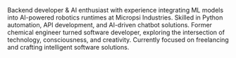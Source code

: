 Backend developer & AI enthusiast with experience integrating ML models into AI-powered robotics runtimes at Micropsi Industries. Skilled in Python automation, API development, and AI-driven chatbot solutions. Former chemical engineer turned software developer, exploring the intersection of technology, consciousness, and creativity. Currently focused on freelancing and crafting intelligent software solutions.
